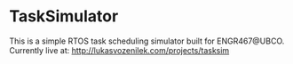 # TaskSimulator
This is a simple RTOS task scheduling simulator built for ENGR467@UBCO. Currently live at: http://lukasvozenilek.com/projects/tasksim
